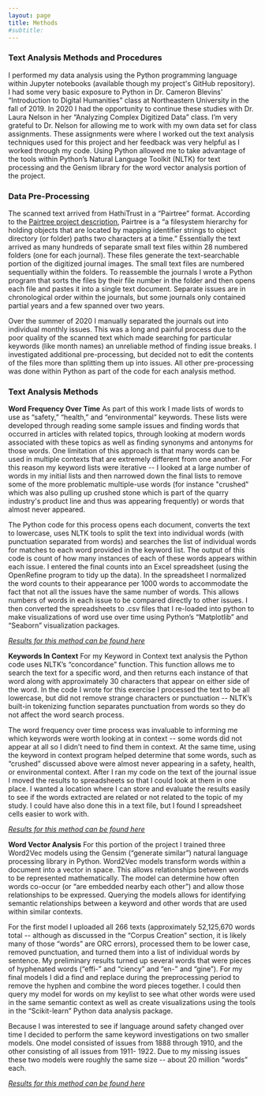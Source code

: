 ```yaml
---
layout: page
title: Methods
#subtitle: 
---
```


### Text Analysis Methods and Procedures

I performed my data analysis using the Python programming language within Jupyter notebooks (available though my project's GitHub repository). I had some very basic exposure to Python in Dr. Cameron Blevins' “Introduction to Digital Humanities” class at Northeastern University in the fall of 2019. In 2020 I had the opportunity to continue these studies with Dr. Laura Nelson in her “Analyzing Complex Digitized Data” class. I’m very grateful to Dr. Nelson for allowing me to work with my own data set for class assignments. These assignments were where I worked out the text analysis techniques used for this project and her feedback was very helpful as I worked through my code. Using Python allowed me to take advantage of the tools within Python’s Natural Language Toolkit (NLTK) for text processing and the Genism library for the word vector analysis portion of the project.

### Data Pre-Processing
 
The scanned text arrived from HathiTrust in a “Pairtree” format. According to the [Pairtree project description](https://pypi.org/project/Pairtree/), Pairtree is a “a filesystem hierarchy for holding objects that are located by mapping identifier strings to object directory (or folder) paths two characters at a time.”  Essentially the text arrived as many hundreds of separate small text files within 28 numbered folders (one for each journal). These files generate the text-searchable portion of the digitized journal images. The small text files are numbered sequentially within the folders. To reassemble the journals I wrote a Python program that sorts the files by their file number in the folder and then opens each file and pastes it into a single text document. Separate issues are in chronological order within the journals, but some journals only contained partial years and a few spanned over two years.
 
Over the summer of 2020 I manually separated the journals out into individual monthly issues. This was a long and painful process due to the poor quality of the scanned text which made searching for particular keywords (like month names) an unreliable method of finding issue breaks. I investigated additional pre-processing, but decided not to edit the contents of the files more than splitting them up into issues. All other pre-processing was done within Python as part of the code for each analysis method.

### Text Analysis Methods

**Word Frequency Over Time**
As part of this work I made lists of words to use as “safety,” “health,” and “environmental” keywords.  These lists were developed through reading some sample issues and finding words that occurred in articles with related topics, through looking at modern words associated with these topics as well as finding synonyms and antonyms for those words.  One limitation of this approach is that many words can be used in multiple contexts that are extremely different from one another. For this reason my keyword lists were iterative -- I looked at a large number of words in my initial lists and then narrowed down the final lists to remove some of the more problematic multiple-use words (for instance "crushed" which was also pulling up crushed stone which is part of the quarry industry's product line and thus was appearing frequently) or words that almost never appeared.

The Python code for this process opens each document, converts the text to lowercase, uses NLTK tools to split the text into individual words (with punctuation separated from words) and searches the list of individual words for matches to each word provided in the keyword list. The output of this code is count of how many instances of each of these words appears within each issue. I entered the final counts into an Excel spreadsheet (using the OpenRefine program to tidy up the data). In the spreadsheet I normalized the word counts to their appearance per 1000 words to accommodate the fact that not all the issues have the same number of words. This allows numbers of words in each issue to be compared directly to other issues. I then converted the spreadsheets to .csv files that I re-loaded into python to make visualizations of word use over time using Python’s “Matplotlib” and “Seaborn” visualization packages. 

*[Results for this method can be found here](https://alsven.github.io/reswordfreq/)*

**Keywords In Context**
For my Keyword in Context text analysis the Python code uses NLTK’s “concordance” function.  This function allows me to search the text for a specific word, and then returns each instance of that word along with approximately 30 characters that appear on either side of the word.  In the code I wrote for this exercise I processed the text to be all lowercase, but did not remove strange characters or punctuation -- NLTK’s built-in tokenizing function separates punctuation from words so they do not affect the word search process.

The word frequency over time process was invaluable to informing me which keywords were worth looking at in context -- some words did not appear at all so I didn’t need to find them in context. At the same time, using the keyword in context program helped determine that some words, such as “crushed” discussed above were almost never appearing in a safety, health, or environmental context. After I ran my code on the text of the journal issue I moved the results to spreadsheets so that I could look at them in one place. I wanted a location where I can store and evaluate the results easily to see if the words extracted are related or not related to the topic of my study.  I could have also done this in a text file, but I found I spreadsheet cells easier to work with.

*[Results for this method can be found here](https://alsven.github.io/reskeywords/)*

**Word Vector Analysis**
For this portion of the project I trained three Word2Vec models using the Gensim (“generate similar”) natural language processing library in Python. Word2Vec models transform words within a document into a vector in space. This allows relationships between words to be represented mathematically.  The model can determine how often words co-occur (or “are embedded nearby each other”) and allow those relationships to be expressed.  Querying the models allows for identifying semantic relationships between a keyword and other words that are used within similar contexts.

For the first model I uploaded all 266 texts (approximately 52,125,670 words total -- although as discussed in the “Corpus Creation” section, it is likely many of those “words” are ORC errors), processed them to be lower case, removed punctuation, and turned them into a list of individual words by sentence.  My preliminary results turned up several words that were pieces of hyphenated words (“effi-” and “ciency” and “en-” and “gine”). For my final models I did a find and replace during the preprocessing period to remove the hyphen and combine the word pieces together. I could then query my model for words on my keylist to see what other words were used in the same semantic context as well as create visualizations using the tools in the “Scikit-learn” Python data analysis package.

Because I was interested to see if language around safety changed over time I decided to perform the same keyword investigations on two smaller models. One model consisted of issues from 1888 through 1910, and the other consisting of all issues from 1911- 1922. Due to my missing issues these two models were roughly the same size -- about 20 million “words” each.

*[Results for this method can be found here](https://alsven.github.io/reswordvec/)*